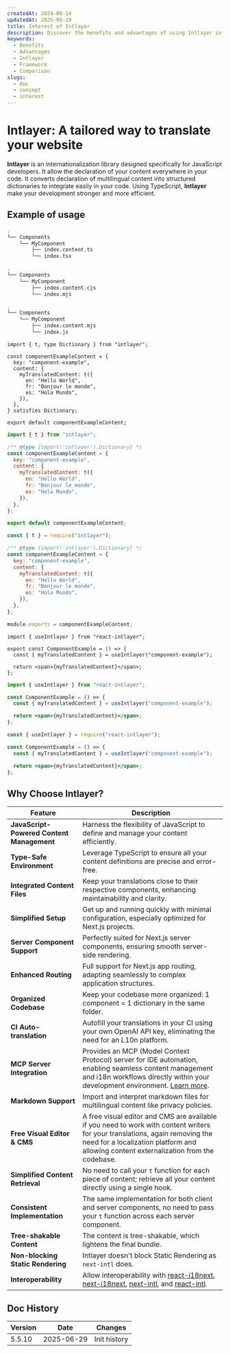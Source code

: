 ```yaml
---
createdAt: 2024-08-14
updatedAt: 2025-06-29
title: Interest of Intlayer
description: Discover the benefits and advantages of using Intlayer in your projects. Understand why Intlayer stands out among other frameworks.
keywords:
  - Benefits
  - Advantages
  - Intlayer
  - Framework
  - Comparison
slugs:
  - doc
  - concept
  - interest
---
```


# Intlayer: A tailored way to translate your website

**Intlayer** is an internationalization library designed specifically for JavaScript developers. It allow the declaration of your content everywhere in your code. It converts declaration of multilingual content into structured dictionaries to integrate easily in your code. Using TypeScript, **Intlayer** make your development stronger and more efficient.

## Example of usage

```bash codeFormat="typescript"
.
└── Components
    └── MyComponent
        ├── index.content.ts
        └── index.tsx
```

```bash codeFormat="commonjs"
.
└── Components
    └── MyComponent
        ├── index.content.cjs
        └── index.mjs
```

```bash codeFormat="esm"
.
└── Components
    └── MyComponent
        ├── index.content.mjs
        └── index.js
```

```tsx fileName="./Components/MyComponent/index.content.ts" codeFormat="typescript"
import { t, type Dictionary } from "intlayer";

const componentExampleContent = {
  key: "component-example",
  content: {
    myTranslatedContent: t({
      en: "Hello World",
      fr: "Bonjour le monde",
      es: "Hola Mundo",
    }),
  },
} satisfies Dictionary;

export default componentExampleContent;
```

```jsx fileName="./Components/MyComponent/index.mjx" codeFormat="esm"
import { t } from "intlayer";

/** @type {import('intlayer').Dictionary} */
const componentExampleContent = {
  key: "component-example",
  content: {
    myTranslatedContent: t({
      en: "Hello World",
      fr: "Bonjour le monde",
      es: "Hola Mundo",
    }),
  },
};

export default componentExampleContent;
```

```jsx fileName="./Components/MyComponent/index.csx" codeFormat="commonjs"
const { t } = require("intlayer");

/** @type {import('intlayer').Dictionary} */
const componentExampleContent = {
  key: "component-example",
  content: {
    myTranslatedContent: t({
      en: "Hello World",
      fr: "Bonjour le monde",
      es: "Hola Mundo",
    }),
  },
};

module.exports = componentExampleContent;
```

```tsx fileName="./Components/MyComponent/index.tsx" codeFormat="typescript"
import { useIntlayer } from "react-intlayer";

export const ComponentExample = () => {
  const { myTranslatedContent } = useIntlayer("component-example");

  return <span>{myTranslatedContent}</span>;
};
```

```jsx fileName="./Components/MyComponent/index.mjx" codeFormat="esm"
import { useIntlayer } from "react-intlayer";

const ComponentExample = () => {
  const { myTranslatedContent } = useIntlayer("component-example");

  return <span>{myTranslatedContent}</span>;
};
```

```jsx fileName="./Components/MyComponent/index.csx" codeFormat="commonjs"
const { useIntlayer } = require("react-intlayer");

const ComponentExample = () => {
  const { myTranslatedContent } = useIntlayer("component-example");

  return <span>{myTranslatedContent}</span>;
};
```

## Why Choose Intlayer?

| Feature                                   | Description                                                                                                                                                                                                                                                                                                                                                                                                                                                                 |
| ----------------------------------------- | --------------------------------------------------------------------------------------------------------------------------------------------------------------------------------------------------------------------------------------------------------------------------------------------------------------------------------------------------------------------------------------------------------------------------------------------------------------------------- |
| **JavaScript-Powered Content Management** | Harness the flexibility of JavaScript to define and manage your content efficiently.                                                                                                                                                                                                                                                                                                                                                                                        |
| **Type-Safe Environment**                 | Leverage TypeScript to ensure all your content definitions are precise and error-free.                                                                                                                                                                                                                                                                                                                                                                                      |
| **Integrated Content Files**              | Keep your translations close to their respective components, enhancing maintainability and clarity.                                                                                                                                                                                                                                                                                                                                                                         |
| **Simplified Setup**                      | Get up and running quickly with minimal configuration, especially optimized for Next.js projects.                                                                                                                                                                                                                                                                                                                                                                           |
| **Server Component Support**              | Perfectly suited for Next.js server components, ensuring smooth server-side rendering.                                                                                                                                                                                                                                                                                                                                                                                      |
| **Enhanced Routing**                      | Full support for Next.js app routing, adapting seamlessly to complex application structures.                                                                                                                                                                                                                                                                                                                                                                                |
| **Organized Codebase**                    | Keep your codebase more organized: 1 component = 1 dictionary in the same folder.                                                                                                                                                                                                                                                                                                                                                                                           |
| **CI Auto-translation**                   | Autofill your translations in your CI using your own OpenAI API key, eliminating the need for an L10n platform.                                                                                                                                                                                                                                                                                                                                                             |
| **MCP Server Integration**                | Provides an MCP (Model Context Protocol) server for IDE automation, enabling seamless content management and i18n workflows directly within your development environment. [Learn more](https://github.com/aymericzip/intlayer/blob/main/docs/docs/en/mcp_server.md).                                                                                                                                                                                                        |
| **Markdown Support**                      | Import and interpret markdown files for multilingual content like privacy policies.                                                                                                                                                                                                                                                                                                                                                                                         |
| **Free Visual Editor & CMS**              | A free visual editor and CMS are available if you need to work with content writers for your translations, again removing the need for a localization platform and allowing content externalization from the codebase.                                                                                                                                                                                                                                                      |
| **Simplified Content Retrieval**          | No need to call your `t` function for each piece of content; retrieve all your content directly using a single hook.                                                                                                                                                                                                                                                                                                                                                        |
| **Consistent Implementation**             | The same implementation for both client and server components, no need to pass your `t` function across each server component.                                                                                                                                                                                                                                                                                                                                              |
| **Tree-shakable Content**                 | The content is tree-shakable, which lightens the final bundle.                                                                                                                                                                                                                                                                                                                                                                                                              |
| **Non-blocking Static Rendering**         | Intlayer doesn't block Static Rendering as `next-intl` does.                                                                                                                                                                                                                                                                                                                                                                                                                |
| **Interoperability**                      | Allow interoperability with [react-i18next](https://github.com/aymericzip/intlayer/blob/main/docs/docs/en/intlayer_with_react-i18next.md), [next-i18next](https://github.com/aymericzip/intlayer/blob/main/docs/docs/en/intlayer_with_next-i18next.md), [next-intl](https://github.com/aymericzip/intlayer/blob/main/docs/docs/en/intlayer_with_next-intl.md), and [react-intl](https://github.com/aymericzip/intlayer/blob/main/docs/docs/en/intlayer_with_react-intl.md). |

## Doc History

| Version | Date       | Changes      |
| ------- | ---------- | ------------ |
| 5.5.10  | 2025-06-29 | Init history |
